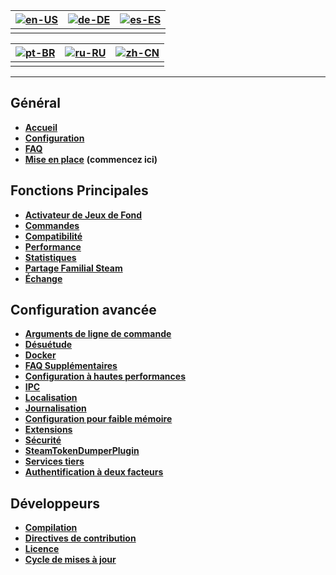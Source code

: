 | [![en-US](https://raw.githubusercontent.com/hjnilsson/country-flags/master/png100px/us.png)](https://github.com/JustArchiNET/ArchiSteamFarm/wiki/Home) | [![de-DE](https://raw.githubusercontent.com/hjnilsson/country-flags/master/png100px/de.png)](https://github.com/JustArchiNET/ArchiSteamFarm/wiki/Home-de-DE) | [![es-ES](https://raw.githubusercontent.com/hjnilsson/country-flags/master/png100px/es.png)](https://github.com/JustArchiNET/ArchiSteamFarm/wiki/Home-es-ES) |
| ------------------------------------------------------------------------------------------------------------------------------------------------------ | ------------------------------------------------------------------------------------------------------------------------------------------------------------ | ------------------------------------------------------------------------------------------------------------------------------------------------------------ |
|                                                                                                                                                        |                                                                                                                                                              |                                                                                                                                                              |

| [![pt-BR](https://raw.githubusercontent.com/hjnilsson/country-flags/master/png100px/br.png)](https://github.com/JustArchiNET/ArchiSteamFarm/wiki/Home-pt-BR) | [![ru-RU](https://raw.githubusercontent.com/hjnilsson/country-flags/master/png100px/ru.png)](https://github.com/JustArchiNET/ArchiSteamFarm/wiki/Home-ru-RU) | [![zh-CN](https://raw.githubusercontent.com/hjnilsson/country-flags/master/png100px/cn.png)](https://github.com/JustArchiNET/ArchiSteamFarm/wiki/Home-zh-CN) |
| ------------------------------------------------------------------------------------------------------------------------------------------------------------ | ------------------------------------------------------------------------------------------------------------------------------------------------------------ | ------------------------------------------------------------------------------------------------------------------------------------------------------------ |
|                                                                                                                                                              |                                                                                                                                                              |                                                                                                                                                              |

* * *

## Général

* **[Accueil](https://github.com/JustArchiNET/ArchiSteamFarm/wiki/Home)**
* **[Configuration](https://github.com/JustArchiNET/ArchiSteamFarm/wiki/Configuration)**
* **[FAQ](https://github.com/JustArchiNET/ArchiSteamFarm/wiki/FAQ)**
* **[Mise en place](https://github.com/JustArchiNET/ArchiSteamFarm/wiki/Setting-up)** **(commencez ici)**

## Fonctions Principales

* **[Activateur de Jeux de Fond](https://github.com/JustArchiNET/ArchiSteamFarm/wiki/Background-games-redeemer)**
* **[Commandes](https://github.com/JustArchiNET/ArchiSteamFarm/wiki/Commands)**
* **[Compatibilité](https://github.com/JustArchiNET/ArchiSteamFarm/wiki/Compatibility)**
* **[Performance](https://github.com/JustArchiNET/ArchiSteamFarm/wiki/Performance)**
* **[Statistiques](https://github.com/JustArchiNET/ArchiSteamFarm/wiki/Statistics)**
* **[Partage Familial Steam](https://github.com/JustArchiNET/ArchiSteamFarm/wiki/Steam-Family-Sharing)**
* **[Échange](https://github.com/JustArchiNET/ArchiSteamFarm/wiki/Trading)**

## Configuration avancée

* **[Arguments de ligne de commande](https://github.com/JustArchiNET/ArchiSteamFarm/wiki/Command-line-arguments)**
* **[Désuétude](https://github.com/JustArchiNET/ArchiSteamFarm/wiki/Deprecation)**
* **[Docker](https://github.com/JustArchiNET/ArchiSteamFarm/wiki/Docker)**
* **[FAQ Supplémentaires](https://github.com/JustArchiNET/ArchiSteamFarm/wiki/Extended-FAQ)**
* **[Configuration à hautes performances](https://github.com/JustArchiNET/ArchiSteamFarm/wiki/High-performance-setup)**
* **[IPC](https://github.com/JustArchiNET/ArchiSteamFarm/wiki/IPC)**
* **[Localisation](https://github.com/JustArchiNET/ArchiSteamFarm/wiki/Localization)**
* **[Journalisation](https://github.com/JustArchiNET/ArchiSteamFarm/wiki/Logging)**
* **[Configuration pour faible mémoire](https://github.com/JustArchiNET/ArchiSteamFarm/wiki/Low-memory-setup)**
* **[Extensions](https://github.com/JustArchiNET/ArchiSteamFarm/wiki/Plugins)**
* **[Sécurité](https://github.com/JustArchiNET/ArchiSteamFarm/wiki/Security)**
* **[SteamTokenDumperPlugin](https://github.com/JustArchiNET/ArchiSteamFarm/wiki/SteamTokenDumperPlugin)**
* **[Services tiers](https://github.com/JustArchiNET/ArchiSteamFarm/wiki/Third-party)**
* **[Authentification à deux facteurs](https://github.com/JustArchiNET/ArchiSteamFarm/wiki/Two-factor-authentication)**

## Développeurs

* **[Compilation](https://github.com/JustArchiNET/ArchiSteamFarm/wiki/Compilation)**
* **[Directives de contribution](https://github.com/JustArchiNET/ArchiSteamFarm/blob/master/.github/CONTRIBUTING.md)**
* **[Licence](https://github.com/JustArchiNET/ArchiSteamFarm/wiki/License)**
* **[Cycle de mises à jour](https://github.com/JustArchiNET/ArchiSteamFarm/wiki/Release-cycle)**